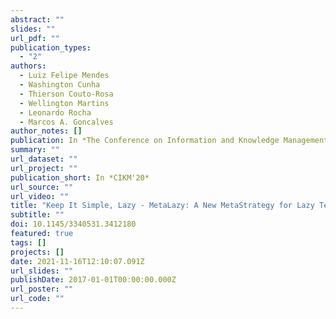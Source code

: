 ```yaml
---
abstract: ""
slides: ""
url_pdf: ""
publication_types:
  - "2"
authors:
  - Luiz Felipe Mendes
  - Washington Cunha
  - Thierson Couto-Rosa
  - Wellington Martins
  - Leonardo Rocha
  - Marcos A. Goncalves
author_notes: []
publication: In *The Conference on Information and Knowledge Management*
summary: ""
url_dataset: ""
url_project: ""
publication_short: In *CIKM'20*
url_source: ""
url_video: ""
title: "Keep It Simple, Lazy - MetaLazy: A New MetaStrategy for Lazy Text Classification"
subtitle: ""
doi: 10.1145/3340531.3412180
featured: true
tags: []
projects: []
date: 2021-11-16T12:10:07.091Z
url_slides: ""
publishDate: 2017-01-01T00:00:00.000Z
url_poster: ""
url_code: ""
---
```

